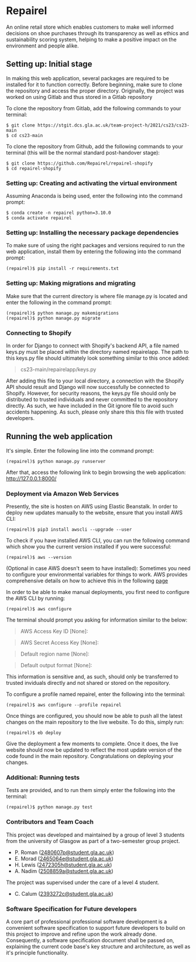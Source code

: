 # Repairel
An online retail store which enables customers to make well informed decisions on shoe purchases through its transparency as well as ethics and sustainability scoring system, helping to make a positive impact on the environment and people alike.

## Setting up: Initial stage
In making this web application, several packages are required to be installed for it to function correctly. Before beginning, make sure to clone the repository and access the proper directory. Originally, the project was worked on using Gitlab and thus stored in a Gitlab repository

To clone the repository from Gitlab, add the following commands to your terminal:
```
$ git clone https://stgit.dcs.gla.ac.uk/team-project-h/2021/cs23/cs23-main
$ cd cs23-main
```
To clone the repository from Github, add the following commands to your terminal (this will be the normal standard post-handover stage):
```
$ git clone https://github.com/Repairel/repairel-shopify
$ cd repairel-shopify
```

### Setting up: Creating and activating the virtual environment
Assuming Anaconda is being used, enter the following into the command prompt:
```
$ conda create -n repairel python=3.10.0
$ conda activate repairel
```

### Setting up: Installing the necessary package dependencies
To make sure of using the right packages and versions required to run the web application, install them by entering the following into the command prompt:

```
(repairel)$ pip install -r requirements.txt
```

### Setting up: Making migrations and migrating
Make sure that the current directory is where file manage.py is located and enter the following in the command prompt:

```
(repairel)$ python manage.py makemigrations
(repairel)$ python manage.py migrate
```

### Connecting to Shopify
In order for Django to connect with Shopify's backend API, a file named keys.py must be placed within the directory named repairelapp. The path to this keys.py file should ultimately look something similar to this once added:

> cs23-main/repairelapp/keys.py

After adding this file to your local directory, a connection with the Shopify API should result and Django will now successfully be connected to Shopify. However, for security reasons, the keys.py file should only be distributed to trusted individuals and never committed to the repository directly. As such, we have included in the Git ignore file to avoid such accidents happening. As such, please only share this this file with trusted developers.

## Running the web application
It's simple. Enter the following line into the command prompt:

```
(repairel)$ python manage.py runserver
```

After that, access the following link to begin browsing the web application: http://127.0.0.1:8000/

### Deployment via Amazon Web Services
Presently, the site is hosten on AWS using Elastic Beanstalk. In order to deploy new updates manually to the website, ensure that you install AWS CLI:
```
(repairel)$ pip3 install awscli --upgrade --user
```

To check if you have installed AWS CLI, you can run the following command which show you the current version installed if you were successful:
```
(repairel)$ aws --version
```

(Optional in case AWS doesn't seem to have installed): Sometimes you need to configure your environmental variables for things to work. AWS provides comprehensive details on how to achieve this in the following [page](https://docs.aws.amazon.com/cli/v1/userguide/install-windows.html)

In order to be able to make manual deployments, you first need to configure the AWS CLI by running:
```
(repairel)$ aws configure
```

The terminal should prompt you asking for information similar to the below:
> AWS Access Key ID [None]:

> AWS Secret Access Key [None]:

> Default region name [None]:

> Default output format [None]:

This information is sensitive and, as such, should only be transferred to trusted inviduals directly and not shared or stored on the repository.

To configure a profile named repairel, enter the following into the terminal:
```
(repairel)$ aws configure --profile repairel
```

Once things are configured, you should now be able to push all the latest changes on the main repository to the live website. To do this, simply run:
```
(repairel)$ eb deploy
```

Give the deployment a few moments to complete. Once it does, the live website should now be updated to reflect the most update version of the code found in the main repository. Congratulations on deploying your changes.

### Additional: Running tests
Tests are provided, and to run them simply enter the following into the terminal:

```
(repairel)$ python manage.py test
```

### Contributors and Team Coach
This project was developed and maintained by a group of level 3 students from the university of Glasgow as part of a two-semester group project. 

* P. Roman (2480607p@student.gla.ac.uk)
* E. Morad (2465064e@student.gla.ac.uk)
* H. Lewis (2472305h@student.gla.ac.uk)
* A. Nadim (2508859a@student.gla.ac.uk)

The project was supervised under the care of a level 4 student.

* C. Calum (2393272c@student.gla.ac.uk)

### Software Specification for Future developers
A core part of professional professional software development is a convenient software specification to support future developers to build on this project to improve and refine upon the work already done. Consequently, a software specification document shall be passed on, explaining the current code base's key structure and architecture, as well as it's principle functionality.

